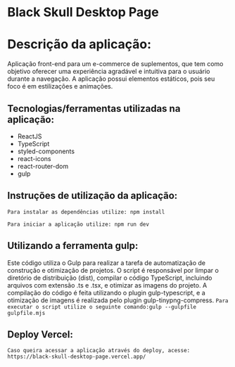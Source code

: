 # Black Skull Desktop Page

# Descrição da aplicação:

Aplicação front-end para um e-commerce de suplementos, que tem como objetivo oferecer uma experiência agradável e intuitiva para o usuário durante a navegação. A aplicação possui elementos estáticos, pois seu foco é em estilizações e animações.

## Tecnologias/ferramentas utilizadas na aplicação:

- ReactJS
- TypeScript
- styled-components
- react-icons
- react-router-dom
- gulp

## Instruções de utilização da aplicação:

`Para instalar as dependências utilize: npm install`

`Para iniciar a aplicação utilize: npm run dev`

## Utilizando a ferramenta gulp:

Este código utiliza o Gulp para realizar a tarefa de automatização de construção e otimização de projetos. O script é responsável por limpar o diretório de distribuição (dist), compilar o código TypeScript, incluindo arquivos com extensão .ts e .tsx, e otimizar as imagens do projeto. A compilação do código é feita utilizando o plugin gulp-typescript, e a otimização de imagens é realizada pelo plugin gulp-tinypng-compress.
`Para executar o script utilize o seguinte comando:gulp --gulpfile gulpfile.mjs`

## Deploy Vercel:

`Caso queira acessar a aplicação através do deploy, acesse: https://black-skull-desktop-page.vercel.app/`
